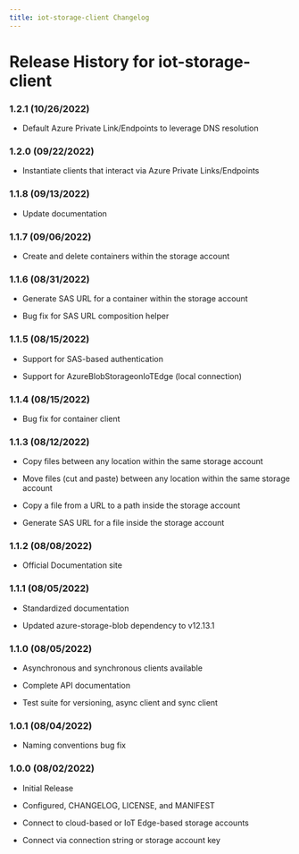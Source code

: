 ```yaml
---
title: iot-storage-client Changelog
---
```


# Release History for iot-storage-client

### 1.2.1 (10/26/2022)

- Default Azure Private Link/Endpoints to leverage DNS resolution

### 1.2.0 (09/22/2022)

- Instantiate clients that interact via Azure Private Links/Endpoints

### 1.1.8 (09/13/2022)

- Update documentation

### 1.1.7 (09/06/2022)

- Create and delete containers within the storage account

### 1.1.6 (08/31/2022)

- Generate SAS URL for a container within the storage account

- Bug fix for SAS URL composition helper

### 1.1.5 (08/15/2022)

- Support for SAS-based authentication

- Support for AzureBlobStorageonIoTEdge (local connection)

### 1.1.4 (08/15/2022)

- Bug fix for container client

### 1.1.3 (08/12/2022)

- Copy files between any location within the same storage account

- Move files (cut and paste) between any location within the same storage account

- Copy a file from a URL to a path inside the storage account

- Generate SAS URL for a file inside the storage account

### 1.1.2 (08/08/2022)

- Official Documentation site

### 1.1.1 (08/05/2022)

- Standardized documentation

- Updated azure-storage-blob dependency to v12.13.1

### 1.1.0 (08/05/2022)

- Asynchronous and synchronous clients available

- Complete API documentation

- Test suite for versioning, async client and sync client

### 1.0.1 (08/04/2022)

- Naming conventions bug fix

### 1.0.0 (08/02/2022)

- Initial Release

- Configured, CHANGELOG, LICENSE, and MANIFEST

- Connect to cloud-based or IoT Edge-based storage accounts

- Connect via connection string or storage account key
